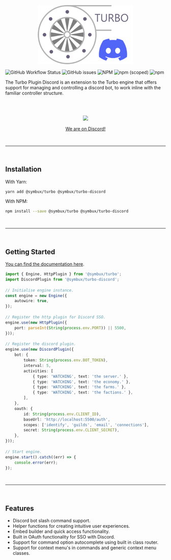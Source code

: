 <p align="center">
	<a href="#">
		<img width="300" src="https://raw.githubusercontent.com/Symbux/Turbo-Discord/master/logo.svg">
	</a>
</p>

![GitHub Workflow Status](https://img.shields.io/github/workflow/status/Symbux/Turbo-Discord/Build)
![GitHub issues](https://img.shields.io/github/issues/Symbux/Turbo-Discord)
![NPM](https://img.shields.io/npm/l/@symbux/turbo-discord)
![npm (scoped)](https://img.shields.io/npm/v/@symbux/turbo-discord)
![npm](https://img.shields.io/npm/dw/@symbux/turbo-discord)


The Turbo Plugin Discord is an extension to the Turbo engine that offers support for managing and controlling a discord bot, to work inline with the familiar controller structure.

<br>
<br>

<p align="center">
	<a href="https://discord.gg/3YuNTEMJey" target="_blank">
		<img width="200" src="https://discord.com/assets/cb48d2a8d4991281d7a6a95d2f58195e.svg">
		<p align="center">We are on Discord!</p>
	</a>
</p>

<br>

---

<br>

## Installation

With Yarn:
```bash
yarn add @symbux/turbo @symbux/turbo-discord
```

With NPM:
```bash
npm install --save @symbux/turbo @symbux/turbo-discord
```

<br>

---

<br>

## Getting Started

[You can find the documentation here](https://github.com/Symbux/Turbo-Discord/wiki).

```typescript
import { Engine, HttpPlugin } from '@symbux/turbo';
import DiscordPlugin from '@symbux/turbo-discord';

// Initialise engine instance.
const engine = new Engine({
	autowire: true,
});

// Register the http plugin for Discord SSO.
engine.use(new HttpPlugin({
	port: parseInt(String(process.env.PORT)) || 5500,
}));

// Register the discord plugin.
engine.use(new DiscordPlugin({
	bot: {
		token: String(process.env.BOT_TOKEN),
		interval: 5,
		activities: [
			{ type: 'WATCHING', text: 'the server.' },
			{ type: 'WATCHING', text: 'the economy.' },
			{ type: 'WATCHING', text: 'the farms.' },
			{ type: 'WATCHING', text: 'the factions.' },
		],
	},
	oauth: {
		id: String(process.env.CLIENT_ID),
		baseUrl: 'http://localhost:5500/auth',
		scopes: ['identify', 'guilds', 'email', 'connections'],
		secret: String(process.env.CLIENT_SECRET),
	},
}));

// Start engine.
engine.start().catch((err) => {
	console.error(err);
});
```

<br>

---

<br>

## Features

* Discord bot slash command support.
* Helper functions for creating intuitive user experiences.
* Embed builder and quick access functionality.
* Built in OAuth functionality for SSO with Discord.
* Support for command option autocomplete using built in class router.
* Support for context menu's in commands and generic context menu classes.
